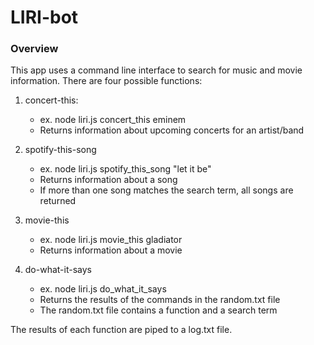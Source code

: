 # LIRI-bot

### Overview

This app uses a command line interface to search for music and movie information. There are four possible functions:

1. concert-this:
    - ex. node liri.js concert_this eminem
    - Returns information about upcoming concerts for an artist/band

2. spotify-this-song
    - ex. node liri.js spotify_this_song "let it be"
    - Returns information about a song
    - If more than one song matches the search term, all songs are returned

3. movie-this
    - ex. node liri.js movie_this gladiator
    - Returns information about a movie

4. do-what-it-says
    - ex. node liri.js do_what_it_says
    - Returns the results of the commands in the random.txt file
    - The random.txt file contains a function and a search term

The results of each function are piped to a log.txt file.
